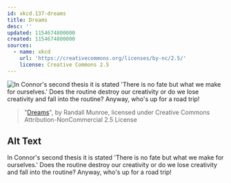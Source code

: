 ```yaml
---
id: xkcd.137-dreams
title: Dreams
desc: ''
updated: 1154674800000
created: 1154674800000
sources:
  - name: xkcd
    url: 'https://creativecommons.org/licenses/by-nc/2.5/'
    license: Creative Commons 2.5
---
```

![In Connor's second thesis it is stated 'There is no fate but what we make for ourselves.'  Does the routine destroy our creativity or do we lose creativity and fall into the routine?  Anyway, who's up for a road trip!](https://imgs.xkcd.com/comics/dreams.png)
> "[Dreams](https://xkcd.com/137/)", by Randall Munroe, licensed under Creative Commons Attribution-NonCommercial 2.5 License

## Alt Text
In Connor's second thesis it is stated 'There is no fate but what we make for ourselves.'  Does the routine destroy our creativity or do we lose creativity and fall into the routine?  Anyway, who's up for a road trip!
